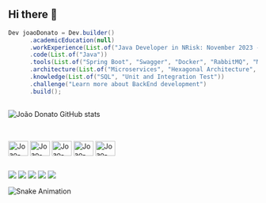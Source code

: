 ## Hi there 👋

<!--
**JoaoVDonato/JoaoVDonato** is a ✨ _special_ ✨ repository because its `README.md` (this file) appears on your GitHub profile.

Here are some ideas to get you started:

- 🔭 I’m currently working on ...
- 🌱 I’m currently learning ...
- 👯 I’m looking to collaborate on ...
- 🤔 I’m looking for help with ...
- 💬 Ask me about ...
- 📫 How to reach me: ...
- 😄 Pronouns: ...
- ⚡ Fun fact: ...
![Top Langs](https://github-readme-stats.vercel.app/api/top-langs/?username=JoaoVDonato&hide_progress=true)
-->
```Java
Dev joaoDonato = Dev.builder()
      .academicEducation(null)
      .workExperience(List.of("Java Developer in NRisk: November 2023 - Now"))
      .code(List.of("Java"))
      .tools(List.of("Spring Boot", "Swagger", "Docker", "RabbitMQ", "Maven", "JUnit"))
      .architecture(List.of("Microservices", "Hexagonal Architecture", "API REST"))
      .knowledge(List.of("SQL", "Unit and Integration Test"))
      .challenge("Learn more about BackEnd development")
      .build();
```  

##

![João Donato GitHub stats](https://github-readme-stats.vercel.app/api?username=JoaoVDonato&theme=dark&show_icons=true)

##


<div style="display: inline_block"><br>
  <img align="center" alt="Joao-Jv" height="30" width="40" src="https://cdn.jsdelivr.net/gh/devicons/devicon@latest/icons/java/java-original-wordmark.svg">
  <img align="center" alt="Joao-Dc" height="30" width="40" src="https://cdn.jsdelivr.net/gh/devicons/devicon@latest/icons/docker/docker-plain-wordmark.svg">
  <img align="center" alt="Joao-Pt" height="30" width="40" src="https://cdn.jsdelivr.net/gh/devicons/devicon@latest/icons/postgresql/postgresql-plain-wordmark.svg">
  <img align="center" alt="Joao-Rb" height="30" width="40" src="https://cdn.jsdelivr.net/gh/devicons/devicon@latest/icons/rabbitmq/rabbitmq-original.svg">
  <img align="center" alt="Joao-Sp" height="30" width="40" src="https://cdn.jsdelivr.net/gh/devicons/devicon@latest/icons/spring/spring-original-wordmark.svg">
</div>

##

<div> 
  <a href="https://www.instagram.com/_joao_donato_" target="_blank"><img src="https://img.shields.io/badge/-Instagram-%23E4405F?style=for-the-badge&logo=instagram&logoColor=white" target="_blank"></a>
 	<a href="https://www.twitch.tv/donatojoao" target="_blank"><img src="https://img.shields.io/badge/Twitch-9146FF?style=for-the-badge&logo=twitch&logoColor=white" target="_blank"></a>
 <a href="https://discord.gg/KMhEYaUd" target="_blank"><img src="https://img.shields.io/badge/Discord-7289DA?style=for-the-badge&logo=discord&logoColor=white" target="_blank"></a> 
  <a href = "mailto:joaovictor_gd@hotmail.com"><img src="https://img.shields.io/badge/Microsoft_Outlook-0078D4?style=for-the-badge&logo=microsoft-outlook&logoColor=white" target="_blank"></a>
  <a href="www.linkedin.com/in/joao-donato-dev" target="_blank"><img src="https://img.shields.io/badge/-LinkedIn-%230077B5?style=for-the-badge&logo=linkedin&logoColor=white" target="_blank"></a> 


![Snake Animation](git@github.com:JoaoVDonato/JoaoVDonato.git/blob/output/github-contribution-grid-snake.svg)

</div>

##

      
